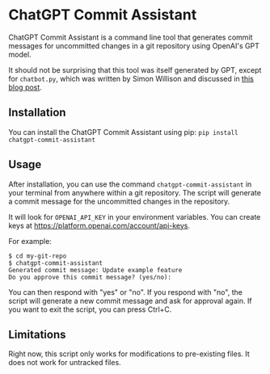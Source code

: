 # ChatGPT Commit Assistant

ChatGPT Commit Assistant is a command line tool that generates commit messages for uncommitted changes in a git repository using OpenAI's GPT model.

It should not be surprising that this tool was itself generated by GPT, except for `chatbot.py`, which was written by Simon Willison and discussed in [this blog post](https://til.simonwillison.net/gpt3/chatgpt-api).

## Installation

You can install the ChatGPT Commit Assistant using pip: `pip install chatgpt-commit-assistant`

## Usage

After installation, you can use the command `chatgpt-commit-assistant` in your terminal from anywhere within a git repository. The script will generate a commit message for the uncommitted changes in the repository.

It will look for `OPENAI_API_KEY` in your environment variables. You can create keys at https://platform.openai.com/account/api-keys.

For example:

```
$ cd my-git-repo
$ chatgpt-commit-assistant
Generated commit message: Update example feature
Do you approve this commit message? (yes/no):
```

You can then respond with "yes" or "no". If you respond with "no", the script will generate a new commit message and ask for approval again. If you want to exit the script, you can press Ctrl+C.

## Limitations

Right now, this script only works for modifications to pre-existing files. It does not work for untracked files.
